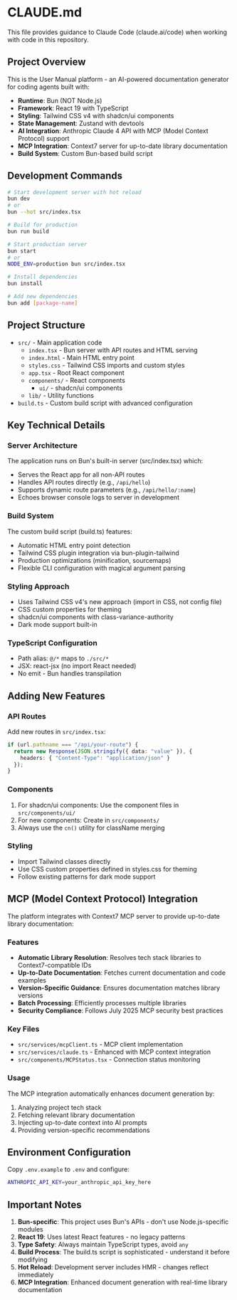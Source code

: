 # CLAUDE.md

This file provides guidance to Claude Code (claude.ai/code) when working with code in this repository.

## Project Overview

This is the User Manual platform - an AI-powered documentation generator for coding agents built with:
- **Runtime**: Bun (NOT Node.js)
- **Framework**: React 19 with TypeScript
- **Styling**: Tailwind CSS v4 with shadcn/ui components
- **State Management**: Zustand with devtools
- **AI Integration**: Anthropic Claude 4 API with MCP (Model Context Protocol) support
- **MCP Integration**: Context7 server for up-to-date library documentation
- **Build System**: Custom Bun-based build script

## Development Commands

```bash
# Start development server with hot reload
bun dev
# or
bun --hot src/index.tsx

# Build for production
bun run build

# Start production server
bun start
# or
NODE_ENV=production bun src/index.tsx

# Install dependencies
bun install

# Add new dependencies
bun add [package-name]
```

## Project Structure

- `src/` - Main application code
  - `index.tsx` - Bun server with API routes and HTML serving
  - `index.html` - Main HTML entry point
  - `styles.css` - Tailwind CSS imports and custom styles
  - `app.tsx` - Root React component
  - `components/` - React components
    - `ui/` - shadcn/ui components
  - `lib/` - Utility functions
- `build.ts` - Custom build script with advanced configuration

## Key Technical Details

### Server Architecture
The application runs on Bun's built-in server (src/index.tsx) which:
- Serves the React app for all non-API routes
- Handles API routes directly (e.g., `/api/hello`)
- Supports dynamic route parameters (e.g., `/api/hello/:name`)
- Echoes browser console logs to server in development

### Build System
The custom build script (build.ts) features:
- Automatic HTML entry point detection
- Tailwind CSS plugin integration via bun-plugin-tailwind
- Production optimizations (minification, sourcemaps)
- Flexible CLI configuration with magical argument parsing

### Styling Approach
- Uses Tailwind CSS v4's new approach (import in CSS, not config file)
- CSS custom properties for theming
- shadcn/ui components with class-variance-authority
- Dark mode support built-in

### TypeScript Configuration
- Path alias: `@/*` maps to `./src/*`
- JSX: react-jsx (no import React needed)
- No emit - Bun handles transpilation

## Adding New Features

### API Routes
Add new routes in `src/index.tsx`:
```typescript
if (url.pathname === "/api/your-route") {
  return new Response(JSON.stringify({ data: "value" }), {
    headers: { "Content-Type": "application/json" }
  });
}
```

### Components
1. For shadcn/ui components: Use the component files in `src/components/ui/`
2. For new components: Create in `src/components/`
3. Always use the `cn()` utility for className merging

### Styling
- Import Tailwind classes directly
- Use CSS custom properties defined in styles.css for theming
- Follow existing patterns for dark mode support

## MCP (Model Context Protocol) Integration

The platform integrates with Context7 MCP server to provide up-to-date library documentation:

### Features
- **Automatic Library Resolution**: Resolves tech stack libraries to Context7-compatible IDs
- **Up-to-Date Documentation**: Fetches current documentation and code examples
- **Version-Specific Guidance**: Ensures documentation matches library versions
- **Batch Processing**: Efficiently processes multiple libraries
- **Security Compliance**: Follows July 2025 MCP security best practices

### Key Files
- `src/services/mcpClient.ts` - MCP client implementation
- `src/services/claude.ts` - Enhanced with MCP context integration
- `src/components/MCPStatus.tsx` - Connection status monitoring

### Usage
The MCP integration automatically enhances document generation by:
1. Analyzing project tech stack
2. Fetching relevant library documentation
3. Injecting up-to-date context into AI prompts
4. Providing version-specific recommendations

## Environment Configuration

Copy `.env.example` to `.env` and configure:
```bash
ANTHROPIC_API_KEY=your_anthropic_api_key_here
```

## Important Notes

1. **Bun-specific**: This project uses Bun's APIs - don't use Node.js-specific modules
2. **React 19**: Uses latest React features - no legacy patterns
3. **Type Safety**: Always maintain TypeScript types, avoid `any`
4. **Build Process**: The build.ts script is sophisticated - understand it before modifying
5. **Hot Reload**: Development server includes HMR - changes reflect immediately
6. **MCP Integration**: Enhanced document generation with real-time library documentation
